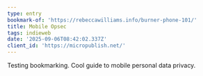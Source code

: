 ```yaml
---
type: entry
bookmark-of: 'https://rebeccawilliams.info/burner-phone-101/'
title: Mobile Opsec
tags: indieweb
date: '2025-09-06T08:42:02.337Z'
client_id: 'https://micropublish.net/'
---
```

Testing bookmarking. Cool guide to mobile personal data privacy.
